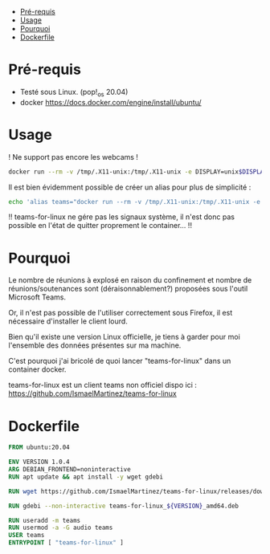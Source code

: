 - [Pré-requis](#org7cc00db)
- [Usage](#orgbd1c398)
- [Pourquoi](#orgeeaf751)
- [Dockerfile](#orgf8cef10)



<a id="org7cc00db"></a>

# Pré-requis

-   Testé sous Linux. (pop!<sub>os</sub> 20.04)
-   docker <https://docs.docker.com/engine/install/ubuntu/>


<a id="orgbd1c398"></a>

# Usage

! Ne support pas encore les webcams !

```bash
docker run --rm -v /tmp/.X11-unix:/tmp/.X11-unix -e DISPLAY=unix$DISPLAY --device /dev/snd/ virgiletn/teams-for-linux
```

Il est bien évidemment possible de créer un alias pour plus de simplicité :

```bash
echo 'alias teams="docker run --rm -v /tmp/.X11-unix:/tmp/.X11-unix -e DISPLAY=unix$DISPLAY --device /dev/snd/ virgiletn/teams-for-linux"' >> ~/.bashrc
```

!! teams-for-linux ne gére pas les signaux système, il n'est donc pas possible en l'état de quitter proprement le container&#x2026; !!


<a id="orgeeaf751"></a>

# Pourquoi

Le nombre de réunions à explosé en raison du confinement et nombre de réunions/soutenances sont (déraisonnablement?) proposées sous l'outil Microsoft Teams.

Or, il n'est pas possible de l'utiliser correctement sous Firefox, il est nécessaire d'installer le client lourd.

Bien qu'il existe une version Linux officielle, je tiens à garder pour moi l'ensemble des données présentes sur ma machine.

C'est pourquoi j'ai bricolé de quoi lancer "teams-for-linux" dans un container docker.

teams-for-linux est un client teams non officiel dispo ici : <https://github.com/IsmaelMartinez/teams-for-linux>


<a id="orgf8cef10"></a>

# Dockerfile

```dockerfile
FROM ubuntu:20.04

ENV VERSION 1.0.4
ARG DEBIAN_FRONTEND=noninteractive
RUN apt update && apt install -y wget gdebi

RUN wget https://github.com/IsmaelMartinez/teams-for-linux/releases/download/v${VERSION}/teams-for-linux_${VERSION}_amd64.deb

RUN gdebi --non-interactive teams-for-linux_${VERSION}_amd64.deb

RUN useradd -m teams
RUN usermod -a -G audio teams
USER teams
ENTRYPOINT [ "teams-for-linux" ]
```
